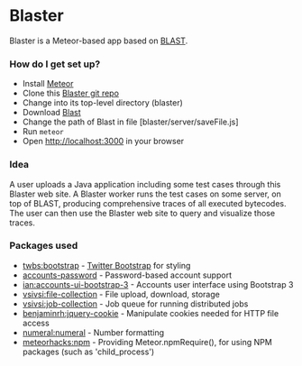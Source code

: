 # Blaster #

Blaster is a Meteor-based app based on [BLAST](http://sape.inf.usi.ch/blast).


### How do I get set up? ###

* Install [Meteor](https://www.meteor.com/)
* Clone this [Blaster git repo](https://bitbucket.org/hauswirth/blaster/)
* Change into its top-level directory (blaster)
* Download [Blast](http://sape.inf.usi.ch/blast)
* Change the path of Blast in file [blaster/server/saveFile.js]
* Run `meteor`
* Open [http://localhost:3000](http://localhost:3000) in your browser


### Idea ###

A user uploads a Java application including some test cases through this Blaster web site.
A Blaster worker runs the test cases on some server, on top of BLAST,
producing comprehensive traces of all executed bytecodes.
The user can then use the Blaster web site to query and visualize those traces.


### Packages used ###

* [twbs:bootstrap](https://atmospherejs.com/twbs/bootstrap) - [Twitter Bootstrap](http://getbootstrap.com/) for styling
* [accounts-password](https://atmospherejs.com/meteor/accounts-password) - Password-based account support
* [ian:accounts-ui-bootstrap-3](https://atmospherejs.com/ian/accounts-ui-bootstrap-3) - Accounts user interface using Bootstrap 3
* [vsivsi:file-collection](https://atmospherejs.com/vsivsi/file-collection) - File upload, download, storage
* [vsivsi:job-collection](https://atmospherejs.com/vsivsi/job-collection) - Job queue for running distributed jobs
* [benjaminrh:jquery-cookie](https://atmospherejs.com/benjaminrh/jquery-cookie) - Manipulate cookies needed for HTTP file access
* [numeral:numeral](https://atmospherejs.com/numeral/numeral) - Number formatting
* [meteorhacks:npm](https://atmospherejs.com/meteorhacks/npm) - Providing Meteor.npmRequire(), for using NPM packages (such as 'child_process')
